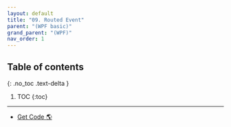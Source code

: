 ```yaml
---
layout: default
title: "09. Routed Event"
parent: "(WPF basic)"
grand_parent: "(WPF)"
nav_order: 1
---
```


## Table of contents
{: .no_toc .text-delta }

1. TOC
{:toc}

---

* [Get Code 🌎]()

